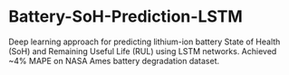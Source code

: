 # Battery-SoH-Prediction-LSTM
Deep learning approach for predicting lithium-ion battery State of Health (SoH) and Remaining Useful Life (RUL) using LSTM networks. Achieved ~4% MAPE on NASA Ames battery degradation dataset.
